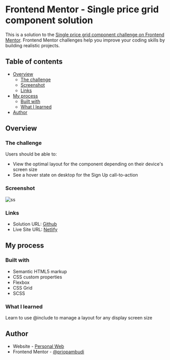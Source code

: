 # Frontend Mentor - Single price grid component solution

This is a solution to the [Single price grid component challenge on Frontend Mentor](https://www.frontendmentor.io/challenges/single-price-grid-component-5ce41129d0ff452fec5abbbc). Frontend Mentor challenges help you improve your coding skills by building realistic projects. 

## Table of contents

- [Overview](#overview)
  - [The challenge](#the-challenge)
  - [Screenshot](#screenshot)
  - [Links](#links)
- [My process](#my-process)
  - [Built with](#built-with)
  - [What I learned](#what-i-learned)
- [Author](#author)

## Overview

### The challenge

Users should be able to:

- View the optimal layout for the component depending on their device's screen size
- See a hover state on desktop for the Sign Up call-to-action

### Screenshot

![ss](https://user-images.githubusercontent.com/38320169/119211515-d855b880-badc-11eb-8769-15a3b7d353bf.jpg)

### Links

- Solution URL: [Github](https://github.com/priopambudi/Frontend-Mentor-Challenge)
- Live Site URL: [Netlify](https://single-price-grid-component-master-dev-monkey.netlify.app/)

## My process

### Built with

- Semantic HTML5 markup
- CSS custom properties
- Flexbox
- CSS Grid
- SCSS

### What I learned

Learn to use @include to manage a layout for any display screen size

## Author

- Website - [Personal Web](https://priopambudi.github.io/personal-web/)
- Frontend Mentor - [@priopambudi](https://www.frontendmentor.io/profile/priopambudi)
